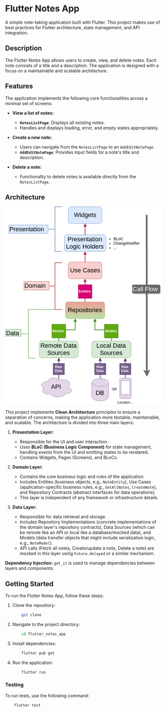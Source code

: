 # Flutter Notes App

A simple note-taking application built with Flutter. This project makes use of best practices for Flutter architecture, state management, and API integration.

## Description

The Flutter Notes App allows users to create, view, and delete notes. Each note consists of a title and a description. The application is designed with a focus on a maintainable and scalable architecture.

## Features

The application implements the following core functionalities across a minimal set of screens:

*   **View a list of notes:**
    *   **`NotesListPage`**: Displays all existing notes.
    *   Handles and displays loading, error, and empty states appropriately.

*   **Create a new note:**
    *   Users can navigate from the `NotesListPage` to an `AddEditNotePage`.
    *   **`AddEditNotePage`**: Provides input fields for a note's title and description.
  
*   **Delete a note:**
    *   Functionality to delete notes is available directly from the `NotesListPage`.

## Architecture

![Reso Architecture](/docs/arch_reso.webp)

This project implements **Clean Architecture** principles to ensure a separation of concerns, making the application more testable, maintainable, and scalable. The architecture is divided into three main layers:

1.  **Presentation Layer:**
    *   Responsible for the UI and user interaction.
    *   Uses **BLoC (Business Logic Component)** for state management, handling events from the UI and emitting states to be rendered.
    *   Contains Widgets, Pages (Screens), and BLoCs.
  
2.  **Domain Layer:**
    *   Contains the core business logic and rules of the application.
    *   Includes Entities (business objects, e.g., `NoteEntity`), Use Cases (application-specific business rules, e.g., `GetAllNotes`, `CreateNote`), and Repository Contracts (abstract interfaces for data operations).
    *   This layer is independent of any framework or infrastructure details.
  
3.  **Data Layer:**
    *   Responsible for data retrieval and storage.
    *   Includes Repository Implementations (concrete implementations of the domain layer's repository contracts), Data Sources (which can be remote like an API or local like a database/mocked data), and Models (data transfer objects that might include serialization logic, e.g., `NoteModel`).
    *   API calls (Fetch all notes, Create/update a note, Delete a note) are mocked in this layer using `Future.delayed` or a similar mechanism.

**Dependency Injection:** `get_it` is used to manage dependencies between layers and components.

## Getting Started

To run the Flutter Notes App, follow these steps:
1.  Clone the repository:
    ```bash
        git clone
    ```

2.  Navigate to the project directory:
    ```bash
        cd flutter_notes_app
    ```

3.  Install dependencies:
    ```bash
        flutter pub get
    ```

4.  Run the application:
    ```bash
        flutter run
    ```

### Testing
To run tests, use the following command:
```bash
    flutter test
```
